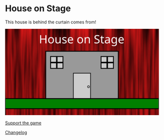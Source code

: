# House on Stage
This house is behind the curtain comes from!

![image](https://github.com/ranny80/House-on-Stage/blob/main/assets/house%20on%20stage%20thumbnail.png)

[Support the game](https://rannyvuong.itch.io/house-on-stage)

[Changelog](https://github.com/ranny80/House-on-Stage/blob/main/CHANGELOG.md)
